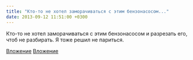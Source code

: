 ```yaml
---
title: "Кто-то не хотел заморачиваться с этим бензонасосом..."
date: 2013-09-12 11:51:00 +0300
---
```


Кто-то не хотел заморачиваться с этим бензонасосом и разрезать его, чтоб не разбирать. Я тоже решил не париться.


[Вложение](/assets/vk_photos/3/UM970DH_lnA.jpg)
[Вложение](/assets/vk_photos/3/5Kc4KcZnVZg.jpg)
